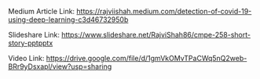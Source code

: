Medium Article Link: https://rajviishah.medium.com/detection-of-covid-19-using-deep-learning-c3d46732950b



Slideshare Link: https://www.slideshare.net/RajviShah86/cmpe-258-short-story-pptpptx



Video Link: https://drive.google.com/file/d/1gmVkOMvTPaCWq5nQ2web-BRr9yDsxapl/view?usp=sharing
